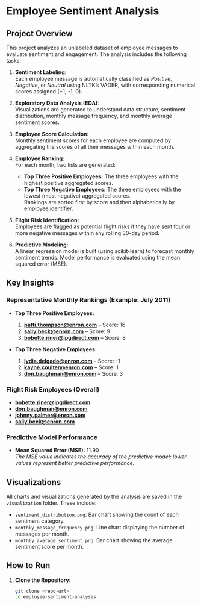 # Employee Sentiment Analysis

## Project Overview

This project analyzes an unlabeled dataset of employee messages to evaluate sentiment and engagement. The analysis includes the following tasks:

1. **Sentiment Labeling:**  
   Each employee message is automatically classified as *Positive*, *Negative*, or *Neutral* using NLTK’s VADER, with corresponding numerical scores assigned (+1, -1, 0).

2. **Exploratory Data Analysis (EDA):**  
   Visualizations are generated to understand data structure, sentiment distribution, monthly message frequency, and monthly average sentiment scores.

3. **Employee Score Calculation:**  
   Monthly sentiment scores for each employee are computed by aggregating the scores of all their messages within each month.

4. **Employee Ranking:**  
   For each month, two lists are generated:  
   - **Top Three Positive Employees:** The three employees with the highest positive aggregated scores.  
   - **Top Three Negative Employees:** The three employees with the lowest (most negative) aggregated scores.  
   Rankings are sorted first by score and then alphabetically by employee identifier.

5. **Flight Risk Identification:**  
   Employees are flagged as potential flight risks if they have sent four or more negative messages within any rolling 30-day period.

6. **Predictive Modeling:**  
   A linear regression model is built (using scikit-learn) to forecast monthly sentiment trends. Model performance is evaluated using the mean squared error (MSE).

## Key Insights

### Representative Monthly Rankings (Example: July 2011)
- **Top Three Positive Employees:**  
  1. **patti.thompson@enron.com** – Score: 16  
  2. **sally.beck@enron.com** – Score: 9  
  3. **bobette.riner@ipgdirect.com** – Score: 8  

- **Top Three Negative Employees:**  
  1. **lydia.delgado@enron.com** – Score: -1  
  2. **kayne.coulter@enron.com** – Score: 1  
  3. **don.baughman@enron.com** – Score: 3  

### Flight Risk Employees (Overall)
- **bobette.riner@ipgdirect.com**  
- **don.baughman@enron.com**  
- **johnny.palmer@enron.com**  
- **sally.beck@enron.com**

### Predictive Model Performance
- **Mean Squared Error (MSE):** 11.90  
*The MSE value indicates the accuracy of the predictive model; lower values represent better predictive performance.*

## Visualizations

All charts and visualizations generated by the analysis are saved in the `visualization` folder. These include:
- `sentiment_distribution.png`: Bar chart showing the count of each sentiment category.
- `monthly_message_frequency.png`: Line chart displaying the number of messages per month.
- `monthly_average_sentiment.png`: Bar chart showing the average sentiment score per month.

## How to Run

1. **Clone the Repository:**
   ```bash
   git clone <repo-url>
   cd employee-sentiment-analysis
